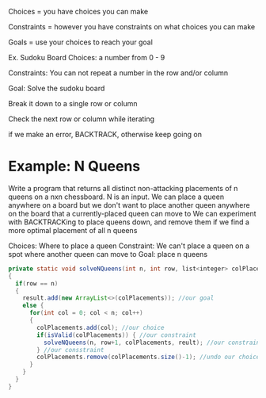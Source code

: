 Choices = you have choices you can make

Constraints = however you have constraints on what choices you can make

Goals = use your choices to reach your goal

Ex. Sudoku Board
Choices: a number from 0 - 9

Constraints: You can not repeat a number in the row and/or column

Goal: Solve the sudoku board

Break it down to a single row or column

Check the next row or column while iterating

if we make an error, BACKTRACK, otherwise keep going on

# Example: N Queens

Write a program that returns all distinct non-attacking placements of n queens on a nxn chessboard. N is an input.
We can place a queen anywhere on a board but we don't want to place another queen anywhere on the board that a currently-placed queen can move to
We can experiment with BACKTRACKing to place queens down, and remove them if we find a more optimal placement of all n queens

Choices: Where to place a queen
Constraint: We can't place a queen on a spot where another queen can move to
Goal: place n queens
```java
private static void solveNQueens(int n, int row, list<integer> colPlacements, list<list<integer>> result)
{
  if(row == n)
  {
    result.add(new ArrayList<>(colPlacements)); //our goal
    else {
      for(int col = 0; col < n; col++)
      {
        colPlacements.add(col); //our choice
        if(isValid(colPlacements)) { //our constraint
          solveNQueens(n, row+1, colPlacements, reult); //our constraint
        } //our consstraint
        colPlacements.remove(colPlacements.size()-1); //undo our choice
      }
    }
  }
}
```
